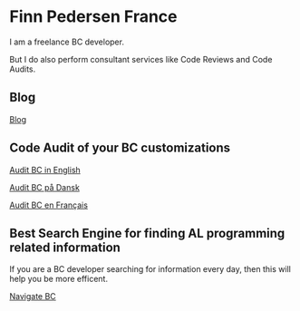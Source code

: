 # Finn Pedersen France

I am a freelance BC developer. 

But I do also perform consultant services like Code Reviews and Code Audits. 




## Blog
[Blog](https://www.finnpedersenfrance.com/)

## Code Audit of your BC customizations

[Audit BC in English](https://www.audit-bc.com/)

[Audit BC på Dansk](https://www.audit-bc.com/da)

[Audit BC en Français](https://www.audit-bc.com/fr)

## Best Search Engine for finding AL programming related information

If you are a BC developer searching for information every day, then this will help you be more efficent. 

[Navigate BC](https://www.navigate-bc.com/)
